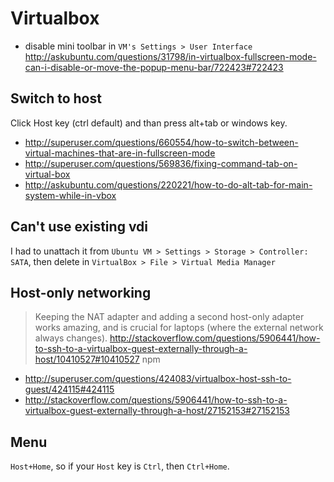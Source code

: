 # Virtualbox

- disable mini toolbar in `VM's Settings > User Interface` http://askubuntu.com/questions/31798/in-virtualbox-fullscreen-mode-can-i-disable-or-move-the-popup-menu-bar/722423#722423

## Switch to host

Click Host key (ctrl default) and than press alt+tab or windows key.

- http://superuser.com/questions/660554/how-to-switch-between-virtual-machines-that-are-in-fullscreen-mode
- http://superuser.com/questions/569836/fixing-command-tab-on-virtual-box
- http://askubuntu.com/questions/220221/how-to-do-alt-tab-for-main-system-while-in-vbox

## Can't use existing vdi

I had to unattach it from `Ubuntu VM > Settings > Storage > Controller: SATA`, then delete in `VirtualBox > File > Virtual Media Manager`

## Host-only networking

> Keeping the NAT adapter and adding a second host-only adapter works amazing, and is crucial for laptops (where the external network always changes).
> http://stackoverflow.com/questions/5906441/how-to-ssh-to-a-virtualbox-guest-externally-through-a-host/10410527#10410527
npm
- http://superuser.com/questions/424083/virtualbox-host-ssh-to-guest/424115#424115
- http://stackoverflow.com/questions/5906441/how-to-ssh-to-a-virtualbox-guest-externally-through-a-host/27152153#27152153

## Menu

`Host+Home`, so if your `Host` key is `Ctrl`, then `Ctrl+Home`.
